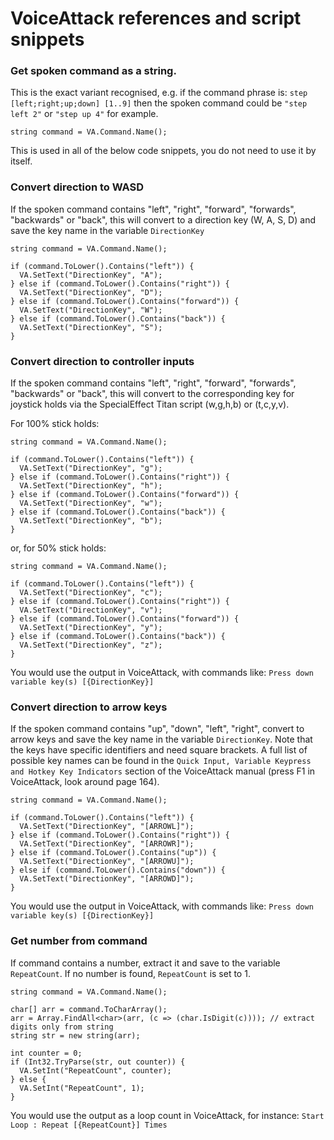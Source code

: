 # VoiceAttack references and script snippets

### Get spoken command as a string.
This is the exact variant recognised, e.g. if the command phrase is: `step [left;right;up;down] [1..9]` then the spoken command could be `"step left 2"` or `"step up 4"` for example. 
```
string command = VA.Command.Name();
```
This is used in all of the below code snippets, you do not need to use it by itself. 

### Convert direction to WASD
If the spoken command contains "left", "right", "forward", "forwards", "backwards" or "back", this will convert to a direction key (W, A, S, D) and save the key name in the variable `DirectionKey`

```	
string command = VA.Command.Name();
		
if (command.ToLower().Contains("left")) {
  VA.SetText("DirectionKey", "A");
} else if (command.ToLower().Contains("right")) {
  VA.SetText("DirectionKey", "D");
} else if (command.ToLower().Contains("forward")) {
  VA.SetText("DirectionKey", "W");	
} else if (command.ToLower().Contains("back")) {	
  VA.SetText("DirectionKey", "S");					
}
```


### Convert direction to controller inputs
If the spoken command contains "left", "right", "forward", "forwards", "backwards" or "back", this will convert to the corresponding key for joystick holds via the SpecialEffect Titan script (w,g,h,b) or (t,c,y,v).

For 100% stick holds:

```
string command = VA.Command.Name();
		
if (command.ToLower().Contains("left")) {
  VA.SetText("DirectionKey", "g");
} else if (command.ToLower().Contains("right")) {
  VA.SetText("DirectionKey", "h");
} else if (command.ToLower().Contains("forward")) {
  VA.SetText("DirectionKey", "w");	
} else if (command.ToLower().Contains("back")) {	
  VA.SetText("DirectionKey", "b");					
}
```

or, for 50% stick holds:
```	
string command = VA.Command.Name();
		
if (command.ToLower().Contains("left")) {
  VA.SetText("DirectionKey", "c");
} else if (command.ToLower().Contains("right")) {
  VA.SetText("DirectionKey", "v");
} else if (command.ToLower().Contains("forward")) {
  VA.SetText("DirectionKey", "y");	
} else if (command.ToLower().Contains("back")) {	
  VA.SetText("DirectionKey", "z");					
}
```

You would use the output in VoiceAttack, with commands like:
`Press down variable key(s) [{DirectionKey}]` 



### Convert direction to arrow keys
If the spoken command contains "up", "down", "left", "right", convert to arrow keys and save the key name in the variable `DirectionKey`. Note that the keys have specific identifiers and need square brackets. A full list of possible key names can be found in the `Quick Input, Variable Keypress and Hotkey Key Indicators` section of the VoiceAttack manual (press F1 in VoiceAttack, look around page 164). 

```
string command = VA.Command.Name();
		
if (command.ToLower().Contains("left")) {
  VA.SetText("DirectionKey", "[ARROWL]");
} else if (command.ToLower().Contains("right")) {
  VA.SetText("DirectionKey", "[ARROWR]");
} else if (command.ToLower().Contains("up")) {
  VA.SetText("DirectionKey", "[ARROWU]");	
} else if (command.ToLower().Contains("down")) {	
  VA.SetText("DirectionKey", "[ARROWD]");				
}
```

You would use the output in VoiceAttack, with commands like:
`Press down variable key(s) [{DirectionKey}]` 

### Get number from command
If command contains a number, extract it and save to the variable `RepeatCount`. If no number is found, `RepeatCount` is set to 1.
```
string command = VA.Command.Name();

char[] arr = command.ToCharArray();			
arr = Array.FindAll<char>(arr, (c => (char.IsDigit(c)))); // extract digits only from string
string str = new string(arr);

int counter = 0;
if (Int32.TryParse(str, out counter)) {
  VA.SetInt("RepeatCount", counter);		
} else {
  VA.SetInt("RepeatCount", 1);						
}
```

You would use the output as a loop count in VoiceAttack, for instance:
`Start Loop : Repeat [{RepeatCount}] Times`
